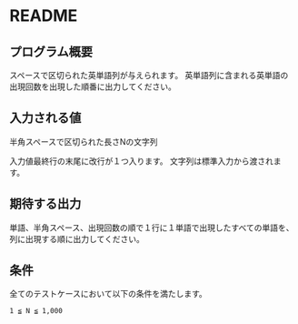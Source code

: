 # README

## プログラム概要
スペースで区切られた英単語列が与えられます。
英単語列に含まれる英単語の出現回数を出現した順番に出力してください。

## 入力される値
半角スペースで区切られた長さNの文字列

入力値最終行の末尾に改行が１つ入ります。
文字列は標準入力から渡されます。

## 期待する出力
単語、半角スペース、出現回数の順で１行に１単語で出現したすべての単語を、列に出現する順に出力してください。

## 条件
全てのテストケースにおいて以下の条件を満たします。
```
1 ≦ N ≦ 1,000
```